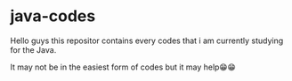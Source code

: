 # java-codes
Hello guys this repositor contains every codes that i am currently studying for the Java.


It may not be in the easiest form of codes but it may help😁😁
